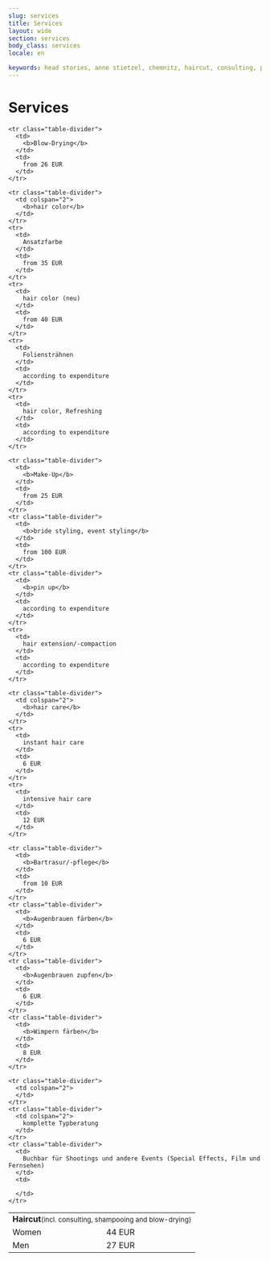 ```yaml
---
slug: services
title: Services
layout: wide
section: services
body_class: services
locale: en

keywords: head stories, anne stietzel, chemnitz, haircut, consulting, premium
---
```

# Services

<table class="table-services">
  <tbody>
    <tr>
      <td colspan=2>
        <b>Haircut</b><small>(incl. consulting, shampooing and blow-drying)</small>
      </td>
    </tr>
    <tr>
      <td>
        Women
      </td>
      <td>
        44 EUR
      </td>
    </tr>
    <tr>
      <td>
        Men
      </td>
      <td>
        27 EUR
      </td>
    </tr>

    <tr class="table-divider">
      <td>
        <b>Blow-Drying</b>
      </td>
      <td>
        from 26 EUR
      </td>
    </tr>

    <tr class="table-divider">
      <td colspan="2">
        <b>hair color</b>
      </td>
    </tr>
    <tr>
      <td>
        Ansatzfarbe
      </td>
      <td>
        from 35 EUR
      </td>
    </tr>
    <tr>
      <td>
        hair color (neu)
      </td>
      <td>
        from 40 EUR
      </td>
    </tr>
    <tr>
      <td>
        Foliensträhnen
      </td>
      <td>
        according to expenditure
      </td>
    </tr>
    <tr>
      <td>
        hair color, Refreshing
      </td>
      <td>
        according to expenditure
      </td>
    </tr>

    <tr class="table-divider">
      <td>
        <b>Make-Up</b>
      </td>
      <td>
        from 25 EUR
      </td>
    </tr>
    <tr class="table-divider">
      <td>
        <b>bride styling, event styling</b>
      </td>
      <td>
        from 100 EUR
      </td>
    </tr>
    <tr class="table-divider">
      <td>
        <b>pin up</b>
      </td>
      <td>
        according to expenditure
      </td>
    </tr>
    <tr>
      <td>
        hair extension/-compaction
      </td>
      <td>
        according to expenditure
      </td>
    </tr>

    <tr class="table-divider">
      <td colspan="2">
        <b>hair care</b>
      </td>
    </tr>
    <tr>
      <td>
        instant hair care
      </td>
      <td>
        6 EUR
      </td>
    </tr>
    <tr>
      <td>
        intensive hair care
      </td>
      <td>
        12 EUR
      </td>
    </tr>

    <tr class="table-divider">
      <td>
        <b>Bartrasur/-pflege</b>
      </td>
      <td>
        from 10 EUR
      </td>
    </tr>
    <tr class="table-divider">
      <td>
        <b>Augenbrauen färben</b>
      </td>
      <td>
        6 EUR
      </td>
    </tr>
    <tr class="table-divider">
      <td>
        <b>Augenbrauen zupfen</b>
      </td>
      <td>
        6 EUR
      </td>
    </tr>
    <tr class="table-divider">
      <td>
        <b>Wimpern färben</b>
      </td>
      <td>
        8 EUR
      </td>
    </tr>

    <tr class="table-divider">
      <td colspan="2">
      </td>
    </tr>
    <tr class="table-divider">
      <td colspan="2">
        komplette Typberatung
      </td>
    </tr>
    <tr class="table-divider">
      <td>
        Buchbar für Shootings und andere Events (Special Effects, Film und Fernsehen)
      </td>
      <td>

      </td>
    </tr>
  </tbody>
</table>
